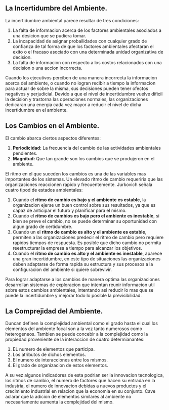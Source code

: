 ## La Incertidumbre del Ambiente.

La incertidumbre ambiental parece resultar de tres condiciones:

1. La falta de informacion acerca de los factores ambientales asociados a una desicion que se pudiera tomar.
2. La incapacidad de asignar probailidades con cualquier grado de confianza de tal forma de que los factores ambientales afectaran el exito o el fracaso asociado con una determinada unidad organizativa de decision.
3. La falta de informacion con respecto a los costos relacionados con una decision o una accion incorrecta.

Cuando los ejecutivos perciben de una manera incorrecta la informacion acerca del ambiente, o cuando no logran recibir a tiempo la informacion para actuar de sobre la misma, sus decisiones pueden tener ofectos negativos y perjudicial. Devido a que el nivel de incertidumbre vuelve dificil la decision y trastorna las operaciones normales, las organizaciones dedicaran una energia cada vez mayor a reducir el nivel de dicha incertidumbre en el ambiente.

## Los Cambios en el Ambiente.
El cambio abarca ciertos aspectos diferentes:

1. **Periodicidad:** La frecuencia del cambio de las actividades ambientales pendientes.
2. **Magnitud:** Que tan grande son los cambios que se produjeron en el ambiente.

El ritmo en el que suceden los cambios es una de las variables mas importantes de los sistemas. Un elevado ritmo de cambio requeriria que las organizaciones reaccionen rapido y frecuentemente.
Jurkovich señala cuatro tipod de estados ambientales:

1. Cuando el **ritmo de cambio es bajo y el ambiente es estable**, la organizacion ejerse un buen control sobre sus resultados, ya que es capaz de anticipar el futuro y planificar para el mismo.
2. Cuando el **ritmo de cambios es bajo pero el ambiente es inestable**, si bien se preve el cambio, no se puede determinar su oportunidad con algun grado de certidumbre.
3. Cuando un el **ritmo de cambio es alto y el ambiente es estable**, permiten a las organizaciones predecir el ritmo de cambio pero requiere rapidos tiempos de respuesta. Es posible que dicho cambio no permita reestructurar la empresa a tiempo para alcanzar los objetivos.
4. Cuando el **ritmo de cambio es alto y el ambiente es inestable**, aparece una gran incertidumbre, en este tipo de situaciones las organizaciones deben adaptarse de forma rapida su estructura y sus procesos a la configuracion del ambiente si quiere sobrevivir.

Para lograr adaptarse a los cambios de manera optima las organizaciones desarrollan sistemas de exploracion que intentan reunir informacion util sobre estos cambios ambientales, intentando asi reducir lo mas que se puede la incertidumbre y mejorar todo lo posible la previsibilidad.

## La Comprejidad del Ambiente.

Duncan definen la complejidad ambiental como el grado hasta el cual los elementos del ambiente focal son a la vez tanto numerosos como heterogeneos.
Tambien se puede concebir a la complejidad como la propiedad proveniente de la interaccion de cuatro determianantes:

1. EL numero de elementos que participa.
2. Los atributos de dichos elementos. 
3. El numero de interacciones entre los mismos.
4. El grado de organizacion de estos elementos.

A su vez algunos indicadores de esta podrian ser la innovacion tecnologica, los ritmos de cambio, el numero de factores que hacen su entrada en la industria, el numero de innovacion debidas a nuevos productos y el crecimiento industrial en relacion que la economia en su conjunto. Cave aclarar que la adicion de elementos similares al ambiente no necesariamente aumenta la complejidad del mismo.
